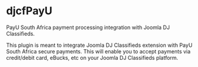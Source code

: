 # djcfPayU
PayU South Africa payment processing integration with Joomla DJ Classifieds.

This plugin is meant to integrate Joomla DJ Classifieds extension with PayU South Africa secure payments. This will enable you to accept payments via credit/debit card, eBucks, etc on your Joomla DJ Classifieds platform.


